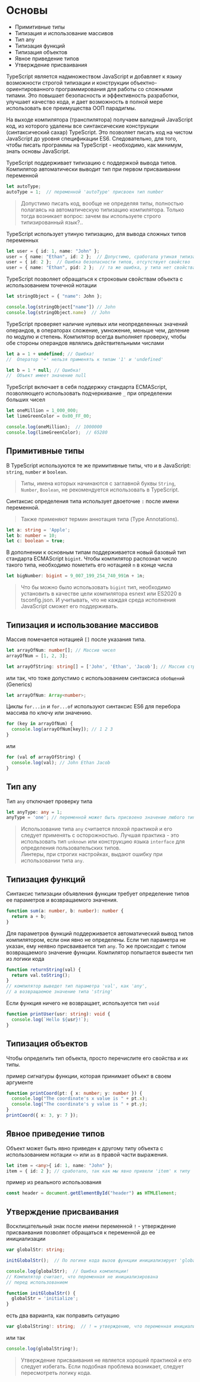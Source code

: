 # Основы

* Примитивные типы
* Типизация и использование массивов
* Тип any
* Типизация функций
* Типизация объектов
* Явное приведение типов
* Утверждение присваивания

TypeScript является надмножеством JavaScript и добавляет к языку возможности строгой типизации и конструкции объектно-ориентированного программирования для работы со сложными типами. Это повышает безопасность и эффективность разработки, улучшает качество кода, и дает возможность в полной мере использовать все преимущества ООП парадигмы.

На выходе компилятора (транспилятора) получаем валидный JavaScript код, из которого удалены все синтаксические конструкции (синтаксический сахар) TypeScript. Это позволяет писать код на чистом JavaScript до уровня спецификации ES6. Следовательно, для того, чтобы писать программы на TypeScript - необходимо, как минимум, знать основы JavaScript.

TypeScript поддерживает типизацию с поддержкой вывода типов. Компилятор автоматически выводит тип при первом присваивании переменной

```ts
let autoType;
autoType = 1;  // переменной 'autoType' присвоен тип number
```

> Допустимо писать код, вообще не определяя типы, полностью полагаясь на автоматическую типизацию компилятора. Только тогда возникает вопрос: зачем вы используете строго типизированный язык?..

TypeScript использует утиную типизацию, для вывода сложных типов переменных

```ts
let user = { id: 1, name: "John" };
user = { name: "Ethan", id: 2 };  // Допустимо, сработала утиная типизация
user = { id: 2 };  // Ошибка безопасности типов, отсутствует свойство 'name'
user = { name: "Ethan", pid: 2 };  // та же ошибка, у типа нет свойства 'pid'
```

TypeScript позволяет обращаться к строковым свойствам объекта с использованием точечной нотации

```ts
let stringObject = { "name": John };

console.log(stringObject["name"]) // John
console.log(stringObject.name)  // John
```

TypeScript проверяет наличие нулевых или неопределенных значений операндов, в операторах сложение, умножение, меньше чем, деление по модулю и степень. Компилятор всегда выполняет проверку, чтобы обе стороны операндов являлись действительными числами

```ts
let a = 1 + undefined; // Ошибка!
//  Оператор '+' нельзя применять к типам '1' и 'undefined'

let b = 1 * null; // Ошибка!
//  Объект имеет значение null
```

TypeScript включает в себя поддержку стандарта ECMAScript, позволяющего использовать подчеркивание `_` при определении больших чисел

```ts
let oneMillion = 1_000_000;
let limeGreenColor = 0x00_FF_00;

console.log(oneMillion);  // 1000000
console.log(limeGreenColor);  // 65280
```

## Примитивные типы

В TypeScript используются те же примитивные типы, что и в JavaScript: `string`, `number` и `boolean`.
> Типы, имена которых начинаются с заглавной буквы `String`, `Number`, `Boolean`, не рекомендуется использовать в TypeScript.

Синтаксис определения типа использует двоеточие `:` после имени переменной.
> Также применяют термин аннотация типа (Type Annotations).

```ts
let a: string = 'Apple';
let b: number = 10;
let c: boolean = true;
```

В дополнении к основным типам поддерживается новый базовый тип стандарта ECMAScript `bigint`. Чтобы компилятор распознал число такого типа, необходимо пометить его нотацией `n` в конце числа

```ts
let bigNumber: bigint = 9_007_199_254_740_991n + 1n;
```

> Что бы можно было использовать `bigint` тип, необходимо установить в качестве цели компилятора esnext или ES2020 в tsconfig.json. И учитывать, что не каждая среда исполнения JavaScript сможет его поддерживать.

## Типизация и использование массивов

Массив помечается нотацией `[]` после указания типа.

```ts
let arrayOfNum: number[]; // Массив чисел
arrayOfNum = [1, 2, 3];

let arrayOfString: string[] = ['John', 'Ethan', 'Jacob']; // Массив строк
```

или так, что тоже допустимо с использованием синтаксиса `обобщений` (Generics)

```ts
let arrayOfNum: Array<number>;
```

Циклы `for...in` и `for...of` используют синтаксис ES6 для перебора массива по ключу или значению.

```ts
for (key in arrayOfNum) {
  console.log(arrayOfNum[key]); // 1 2 3
}
```

или

```ts
for (val of arrayOfString) {
  console.log(val); // John Ethan Jacob
}
```

## Тип any

Тип `any` отключает проверку типа

```ts
let anyType: any = 1;
anyType = 'one'; // переменной может быть присвоено значение любого типа
```

> Использование типа `any` считается плохой практикой и его следует применять с осторожностью. Лучшая практика - это использовать тип `unknown` или конструкцию языка `interface` для определения пользовательских типов.  
>Линтеры, при строгих настройках, выдают ошибку при использовании типа `any`.

## Типизация функций

Синтаксис типизации объявления функции требует определение типов ее параметров и возвращаемого значения.

```ts
function sum(a: number, b: number): number {
  return a + b;
}
```

Для параметров функций поддерживается автоматический вывод типов компилятором, если они явно не определены. Если тип параметра не указан, ему неявно присваивается тип `any`. То же происходит с типом возвращаемого значение функции. Компилятор попытается вывести тип из логики кода

```ts
function returnString(val) {
  return val.toString();
}
// компилятор выведет тип параметра 'val', как 'any',
// а возвращаемое значение типа 'string'
```

Если функция ничего не возвращает, используется тип `void`

```ts
function printUser(usr: string): void {
  console.log(`Hello ${usr}!`);
}
```

## Типизация объектов

Чтобы определить тип объекта, просто перечислите его свойства и их типы.

пример сигнатуры функции, которая принимает объект в своем аргументе

```ts
function printCoord(pt: { x: number; y: number }) {
  console.log("The coordinate's x value is " + pt.x);
  console.log("The coordinate's y value is " + pt.y);
}
printCoord({ x: 3, y: 7 });
```

## Явное приведение типов

Объект может быть явно приведен к другому типу объекта с использованием нотации `<>` или `as` в правой части выражения.

```ts
let item = <any>{ id: 1, name: "John" };
item = { id: 2 }; // сработало, так как мы явно привели 'item' к типу 'any'
```

пример из реального использования

```ts
const header = document.getElementById("header") as HTMLElement;
```

## Утверждение присваивания

Восклицательный знак после имени переменной `!` - утверждение присваивания позволяет обращаться к переменной до ее инициализации

```ts
var globalStr: string;

initGlobalStr();  // По логике кода вызов функции инициализирует 'globalStr'

console.log(globalStr);  // Ошибка компиляции!
// Компилятор считает, что переменная не инициализирована
// перед использованием

function initGlobalStr() {
  globalStr = 'initialize';
}
```

есть два варианта, как поправить ситуацию

```ts
var globalString!: string;  // ! = утверждению, что переменная инициализирована
```

или так

```ts
console.log(globalString!);
```

> Утверждение присваивания не является хорошей практикой и его следует избегать. Если подобная проблема возникает, следует пересмотреть логику кода.
